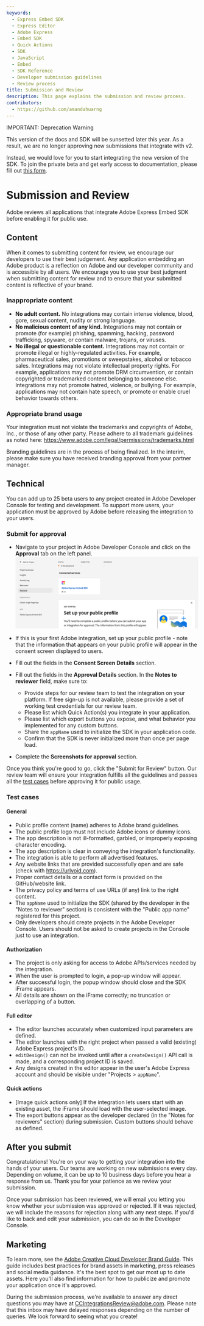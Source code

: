 ```yaml
---
keywords:
  - Express Embed SDK
  - Express Editor
  - Adobe Express
  - Embed SDK
  - Quick Actions
  - SDK
  - JavaScript
  - Embed
  - SDK Reference
  - Developer submission guidelines
  - Review process
title: Submission and Review
description: This page explains the submission and review process.
contributors:
  - https://github.com/amandahuarng
---
```

<InlineAlert variant="warning" slots="header, text1, text2" />

IMPORTANT: Deprecation Warning

This version of the docs and SDK will be sunsetted later this year. As a result, we are no longer approving new submissions that integrate with v2.

Instead, we would love for you to start integrating the new version of the SDK. To join the private beta and get early access to documentation, please fill out [this form](https://airtable.com/shryiOk1VwoWxUCZs?prefill_Platform=Adobe%20Express%20Embed%20SDK&hide_Platform=true).

# Submission and Review

Adobe reviews all applications that integrate Adobe Express Embed SDK before enabling it for public use.

<!-- ## Legal

Terms of use - coming soon -->

## Content

When it comes to submitting content for review, we encourage our developers to use their best judgement. Any application embedding an Adobe product is a reflection on Adobe and our developer community and is accessible by all users. We encourage you to use your best judgment when submitting content for review and to ensure that your submitted content is reflective of your brand.

### Inappropriate content

* __No adult content.__
No integrations may contain intense violence, blood, gore, sexual content, nudity or strong language.
* __No malicious content of any kind.__
Integrations may not contain or promote (for example) phishing, spamming, hacking, password trafficking, spyware, or contain malware, trojans, or viruses.
* __No illegal or questionable content.__
Integrations may not contain or promote illegal or highly-regulated activities. For example, pharmaceutical sales, promotions or sweepstakes, alcohol or tobacco sales. Integrations may not violate intellectual property rights. For example, applications may not promote DRM circumvention, or contain copyrighted or trademarked content belonging to someone else. Integrations may not promote hatred, violence, or bullying. For example, applications may not contain hate speech, or promote or enable cruel behavior towards others.

### Appropriate brand usage

Your integration must not violate the trademarks and copyrights of Adobe, Inc., or those of any other party. Please adhere to all trademark guidelines as noted here: <https://www.adobe.com/legal/permissions/trademarks.html>

Branding guidelines are in the process of being finalized. In the interim, please make sure you have received branding approval from your partner manager.

## Technical

You can add up to 25 beta users to any project created in Adobe Developer Console for testing and development. To support more users, your application must be approved by Adobe before releasing the integration to your users.

### Submit for approval

* Navigate to your project in Adobe Developer Console and click on the __Approval__ tab on the left panel. ![Approval Pic 1](approval1.png)
* If this is your first Adobe integration, set up your public profile - note that the information that appears on your public profile will appear in the consent screen displayed to users.

* Fill out the fields in the __Consent Screen Details__ section.

* Fill out the fields in the __Approval Details__ section. In the __Notes to reviewer__ field, make sure to:
  * Provide steps for our review team to test the integration on your platform. If free sign-up is not available, please provide a set of working test credentials for our review team.
  * Please list which Quick Action(s) you integrate in your application.
  * Please list which export buttons you expose, and what behavior you implemented for any custom buttons.
  * Share the `appName` used to initialize the SDK in your application code.
  * Confirm that the SDK is never initialized more than once per page load.

* Complete the __Screenshots for approval__ section.

Once you think you're good to go, click the "Submit for Review" button. Our review team will ensure your integration fulfills all the guidelines and passes all the [test cases](#test-cases) before approving it for public usage.

### Test cases

#### General

* Public profile content (name) adheres to Adobe brand guidelines.
* The public profile logo must not include Adobe icons or dummy icons.
* The app description is not ill-formatted, garbled, or improperly exposing character encoding.
* The app description is clear in conveying the integration's functionality.
* The integration is able to perform all advertised features.
* Any website links that are provided successfully open and are safe (check with <https://urlvoid.com>).
* Proper contact details or a contact form is provided on the GitHub/website link.
* The privacy policy and terms of use URLs (if any) link to the right content.
* The `appName` used to initialize the SDK (shared by the developer in the "Notes to reviewer" section) is consistent with the "Public app name" registered for this project.
* Only developers should create projects in the Adobe Developer Console. Users should not be asked to create projects in the Console just to use an integration.

#### Authorization

* The project is only asking for access to Adobe APIs/services needed by the integration.
* When the user is prompted to login, a pop-up window will appear.
* After successful login, the popup window should close and the SDK iFrame appears.
* All details are shown on the iFrame correctly; no truncation or overlapping of a button.

#### Full editor

* The editor launches accurately when customized input parameters are defined.
* The editor launches with the right project when passed a valid (existing) Adobe Express project's ID.
* `editDesign()` can not be invoked until after a `createDesign()` API call is made, and a corresponding project ID is saved.
* Any designs created in the editor appear in the user's Adobe Express account and should be visible under "Projects > `appName`".

#### Quick actions

* [Image quick actions only] If the integration lets users start with an existing asset, the iFrame should load with the user-selected image.
* The export buttons appear as the developer declared (in the "Notes for reviewers" section) during submission. Custom buttons should behave as defined.

## After you submit

Congratulations! You're on your way to getting your integration into the hands of your users. Our teams are working on new submissions every day. Depending on volume, it can be up to 10 business days before you hear a response from us. Thank you for your patience as we review your submission.

Once your submission has been reviewed, we will email you letting you know whether your submission was approved or rejected. If it was rejected, we will include the reasons for rejection along with any next steps. If you'd like to back and edit your submission, you can do so in the Developer Console.

## Marketing

To learn more, see the [Adobe Creative Cloud Developer Brand Guide](https://partners.adobe.com/content/dam/tep_assets/public/public_1/documents/Adobe-Creative-Cloud-Developer-Brand-Guide.pdf). This guide includes best practices for brand assets in marketing, press releases and social media guidance. It's the best spot to get our most up to date assets. Here you'll also find information for how to publicize and promote your application once it's approved.

During the submission process, we're available to answer any direct questions you may have at CCIntegrationsReview@adobe.com. Please note that this inbox may have delayed responses depending on the number of queries. We look forward to seeing what you create!
